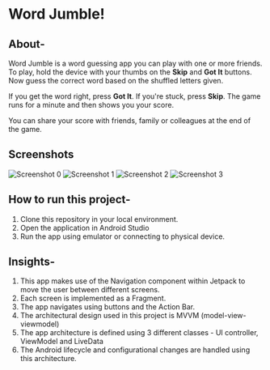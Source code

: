 # Word Jumble!

## About-

Word Jumble is a word guessing app you can play with one or more friends. To play, hold the device with your thumbs on the **Skip** and **Got It** buttons. Now guess the correct word based on the shuffled letters given.

If you get the word right, press **Got It**. If you're stuck, press **Skip**. The game runs for a minute and then shows you your score.

You can share your score with friends, family or colleagues at the end of the game.


## Screenshots

![Screenshot 0](./Screenshots/screen0.jpg) ![Screenshot 1](./Screenshots/screen1.jpg) ![Screenshot 2](./Screenshots/screen2.jpg) ![Screenshot 3](./Screenshots/screen3.jpg)

## How to run this project-

1. Clone this repository in your local environment.
2. Open the application in Android Studio
3. Run the app using emulator or connecting to physical device.


## Insights-
1. This app makes use of the Navigation component within Jetpack to move the user between different screens. 
2. Each screen is implemented as a Fragment. 
3. The app navigates using buttons and the Action Bar. 
4. The architectural design used in this project is MVVM (model-view-viewmodel)
4. The app architecture is defined using 3 different classes - UI controller, ViewModel and LiveData
5. The Android lifecycle and configurational changes are handled using this architecture.
